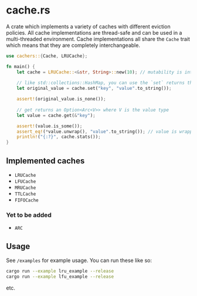 # cache.rs

A crate which implements a variety of caches with different eviction policies. All cache implementations are thread-safe and can be used in a multi-threaded environment. Cache implementations all share the `Cache` trait which means that they are completely interchangeable.

```rust
use cachers::{Cache, LRUCache};

fn main() {
    let cache = LRUCache::<&str, String>::new(10); // mutability is internally handled so you can use `let` instead of `let mut`
    
    // like std::collections::HashMap, you can use the `set` returns the previous value if it exists
    let original_value = cache.set("key", "value".to_string());

    assert!(original_value.is_none());
    
    // get returns an Option<Arc<V>> where V is the value type
    let value = cache.get(&"key");

    assert!(value.is_some());
    assert_eq!(*value.unwrap(), "value".to_string()); // value is wrapped in an Arc so you need to dereference it
    println!("{:?}", cache.stats());
}
```

## Implemented caches

+ `LRUCache`
+ `LFUCache`
+ `MRUCache`
+ `TTLCache`
+ `FIFOCache`

### Yet to be added

+ `ARC`

## Usage

See `/examples` for example usage. You can run these like so:

```bash
cargo run --example lru_example --release
cargo run --example lfu_example --release
```

etc.